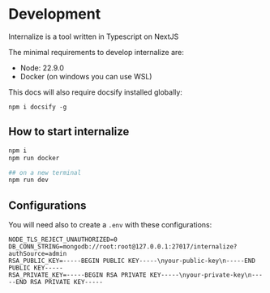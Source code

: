 
# Development
Internalize is a tool written in Typescript on NextJS

The minimal requirements to develop internalize are:
* Node: 22.9.0
* Docker (on windows you can use WSL)

This docs will also require docsify installed globally:

`npm i docsify -g`

## How to start internalize

```bash
npm i
npm run docker

## on a new terminal
npm run dev
```

## Configurations
You will need also to create a `.env` with these configurations:

```env
NODE_TLS_REJECT_UNAUTHORIZED=0
DB_CONN_STRING=mongodb://root:root@127.0.0.1:27017/internalize?authSource=admin
RSA_PUBLIC_KEY=-----BEGIN PUBLIC KEY-----\nyour-public-key\n-----END PUBLIC KEY-----
RSA_PRIVATE_KEY=-----BEGIN RSA PRIVATE KEY-----\nyour-private-key\n-----END RSA PRIVATE KEY-----
```


